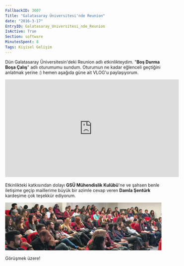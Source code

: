 ```yaml
---
FallbackID: 3007
Title: "Galatasaray Üniversitesi'nde Reunion"
date: "2016-3-17"
EntryID: Galatasaray_Universitesi_nde_Reunion
IsActive: True
Section: software
MinutesSpent: 8
Tags: Kişisel Gelişim
---
```

Dün Galatasaray Üniversitesin'deki Reunion adlı etkinlikteydim. "**Boş Durma Boşa Çalış**" adlı oturumumu sundum. Oturumun ne kadar eğlenceli geçtiğini anlatmak yerine :) hemen aşağıda güne ait VLOG'u paylaşıyorum. 

<iframe width="560" height="315" src="https://www.youtube.com/embed/uQgckeqqIrk" frameborder="0" allowfullscreen></iframe>

Etkinlikteki katkısından dolayı **GSÜ Mühendislik Kulübü**'ne ve şahsen benle iletişime geçip maillerime büyük bir azimle cevap veren **Damla Şentürk** kardeşime çok teşekkür ediyorum. 

![](media/Galatasaray_Universitesi_nde_Reunion/galatasaray-universitesi.jpg)

Görüşmek üzere!
